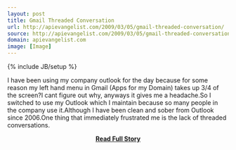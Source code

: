 ```yaml
---
layout: post
title: Gmail Threaded Conversation
url: http://apievangelist.com/2009/03/05/gmail-threaded-conversation/
source: http://apievangelist.com/2009/03/05/gmail-threaded-conversation/
domain: apievangelist.com
image: [Image]
---
```

{% include JB/setup %}<p>I have been using my company outlook for the day because for some reason my left hand menu in Gmail (Apps for my Domain) takes up 3/4 of the screen?I cant figure out why, anyways it gives me a headache.So I switched to use my Outlook which I maintain because so many people in the company use it.Although I have been clean and sober from Outlook since 2006.One thing that immediately frustrated me is the lack of threaded conversations.</p>
<center><p><a href="http://apievangelist.com/2009/03/05/gmail-threaded-conversation/" style='padding:25px; font-sze:18px; font-weight: bold;'>Read Full Story</a></p></center>
